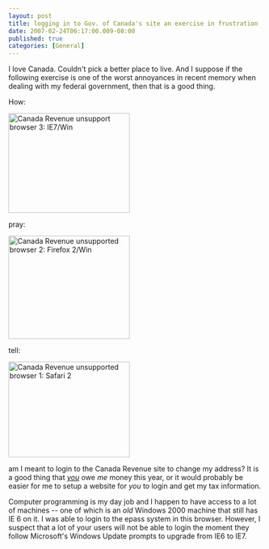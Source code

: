 ```yaml
---
layout: post
title: logging in to Gov. of Canada's site an exercise in frustration
date: 2007-02-24T06:17:00.009-08:00
published: true
categories: [General]
---
```


<p>I love Canada. Couldn't pick a better place to live. And I suppose if the following exercise is one of the worst annoyances in recent memory when dealing with my federal government, then that is a good thing.</p>

<p>How:</p>

<div><a href="http://www.flickr.com/photos/trento/401178355/" title="IE7/Win not supported"><img src="http://farm1.static.flickr.com/178/401178355_ef58c8b94c_m.jpg" width="240" height="197" alt="Canada Revenue unsupport browser 3: IE7/Win" /></a></div>

<p>pray:</p>

<div><a href="http://www.flickr.com/photos/trento/401178352/" title="Firefox 2/Win not supported"><img src="http://farm1.static.flickr.com/142/401178352_199f4cba47_m.jpg" width="240" height="204" alt="Canada Revenue unsupported browser 2: Firefox 2/Win" /></a></div>

<p>tell: </p>

<div><a href="http://www.flickr.com/photos/trento/401173412/" title="Safari 2 not supported"><img src="http://farm1.static.flickr.com/185/401173412_66e3a5b7d1_m.jpg" width="240" height="189" alt="Canada Revenue unsupported browser 1: Safari 2" /></a></div>

<p>am I meant to login to the Canada Revenue site to change my address? It is a good thing that <em><a href="http://www.cra-arc.gc.ca/agency/menu-e.html">you</a></em> owe <em>me</em> money this year, or it would probably be easier for me to setup a website for <em>you</em> to login and get my tax information.</p>

<p>Computer programming is my day job and I happen to have access to a lot of machines -- one of which is an <em>old</em> Windows 2000 machine that still has IE 6 on it.  I was able to login to the epass system in this browser. However, I suspect that a lot of your users will not be able to login the moment they follow Microsoft's Windows Update prompts to upgrade from IE6 to IE7.</p>
